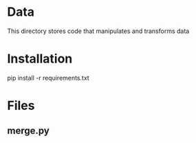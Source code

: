 # Data
This directory stores code that manipulates and transforms data

# Installation
pip install -r requirements.txt

# Files
## merge.py
